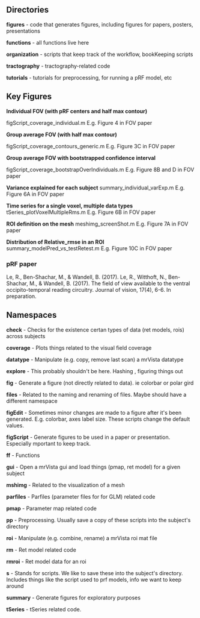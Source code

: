 ## Directories

**figures**         - code that generates figures, including figures for papers, posters, presentations

**functions**       - all functions live here

**organization**    - scripts that keep track of the workflow, bookKeeping scripts

**tractography**    - tractography-related code

**tutorials**       - tutorials for preprocessing, for running a pRF model, etc

## Key Figures

**Individual FOV (with pRF centers and half max contour)**

figScript_coverage_individual.m
E.g. Figure 4 in FOV paper

**Group average FOV (with half max contour)**

figScript_coverage_contours_generic.m
E.g. Figure 3C in FOV paper

**Group average FOV with bootstrapped confidence interval**

figScript_coverage_bootstrapOverIndividuals.m
E.g. Figure 8B and D in FOV paper

**Variance explained for each subject**
summary_individual_varExp.m
E.g. Figure 6A in FOV paper

**Time series for a single voxel, multiple data types** 
tSeries_plotVoxelMultipleRms.m
E.g. Figure 6B in FOV paper

**ROI definition on the mesh**
meshimg_screenShot.m
E.g. Figure 7A in FOV paper

**Distribution of Relative_rmse in an ROI**
summary_modelPred_vs_testRetest.m
E.g. Figure 10C in FOV paper


### pRF paper
Le, R., Ben-Shachar, M., & Wandell, B. (2017). Le, R., Witthoft, N., Ben-Shachar, M., & Wandell, B. (2017). The field of view available to the ventral occipito-temporal reading circuitry. Journal of vision, 17(4), 6-6. In preparation. 


## Namespaces 

**check**       - Checks for the existence certan types of data (ret models, rois) across subjects

**coverage**    - Plots things related to the visual field coverage

**datatype**    - Manipulate (e.g. copy, remove last scan) a mrVista datatype

**explore**     - This probably shouldn't be here. Hashing , figuring things out

**fig**         - Generate a figure (not directly related to data). ie colorbar or polar gird

**files**       - Related to the naming and renaming of files. Maybe should have a different namespace 

**figEdit**     - Sometimes minor changes are made to a figure after it's been generated.
                E.g. colorbar, axes label size. These scripts change the default values.

**figScript**   - Generate figures to be used in a paper or presentation. 
                Especially mportant to keep track.

**ff**          - Functions

**gui**         - Open a mrVista gui and load things (pmap, ret model) for a given subject

**mshimg**      - Related to the visualization of a mesh

**parfiles**    - Parfiles (parameter files for for GLM) related code

**pmap**        - Parameter map related code

**pp**          - Preprocessing. Usually save a copy of these scripts into the subject's directory

**roi**         - Manipulate (e.g. combine, rename) a mrVista roi mat file

**rm**          - Ret model related code

**rmroi**       - Ret model data for an roi

**s**           - Stands for scripts. We like to save these into the subject's directory. 
                Includes things like the script used to prf models, info we want to keep around

**summary**     - Generate figures for exploratory purposes

**tSeries**     - tSeries related code.



